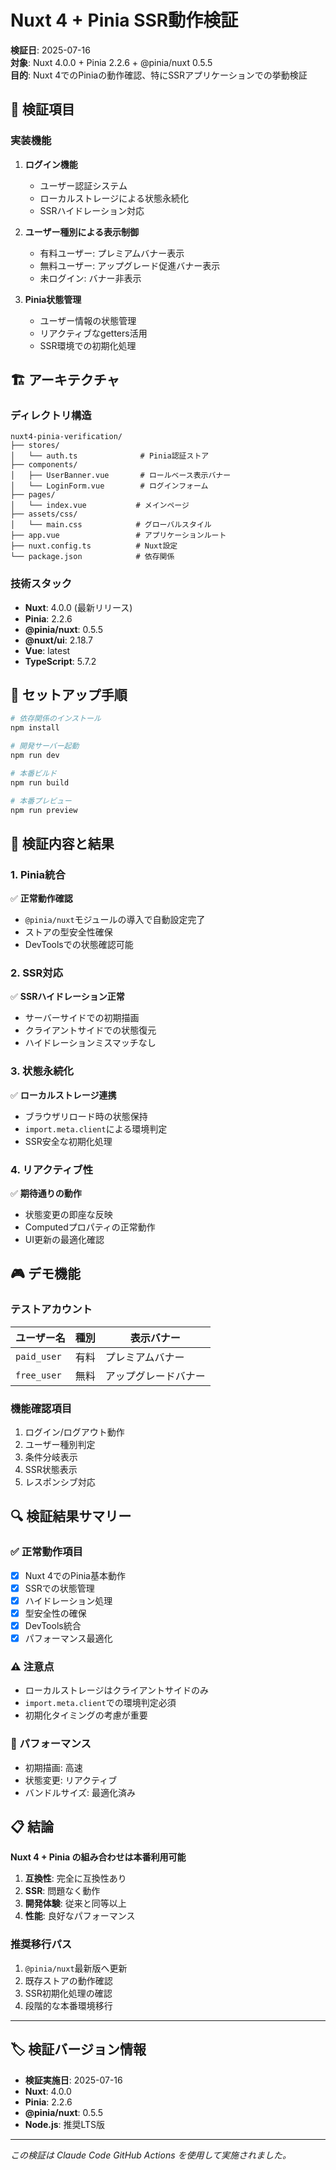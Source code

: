 # Nuxt 4 + Pinia SSR動作検証

**検証日**: 2025-07-16  
**対象**: Nuxt 4.0.0 + Pinia 2.2.6 + @pinia/nuxt 0.5.5  
**目的**: Nuxt 4でのPiniaの動作確認、特にSSRアプリケーションでの挙動検証

## 🎯 検証項目

### 実装機能

1. **ログイン機能**
   - ユーザー認証システム
   - ローカルストレージによる状態永続化
   - SSRハイドレーション対応

2. **ユーザー種別による表示制御**
   - 有料ユーザー: プレミアムバナー表示
   - 無料ユーザー: アップグレード促進バナー表示
   - 未ログイン: バナー非表示

3. **Pinia状態管理**
   - ユーザー情報の状態管理
   - リアクティブなgetters活用
   - SSR環境での初期化処理

## 🏗 アーキテクチャ

### ディレクトリ構造
```
nuxt4-pinia-verification/
├── stores/
│   └── auth.ts              # Pinia認証ストア
├── components/
│   ├── UserBanner.vue       # ロールベース表示バナー
│   └── LoginForm.vue        # ログインフォーム
├── pages/
│   └── index.vue           # メインページ
├── assets/css/
│   └── main.css            # グローバルスタイル
├── app.vue                 # アプリケーションルート
├── nuxt.config.ts          # Nuxt設定
└── package.json            # 依存関係
```

### 技術スタック
- **Nuxt**: 4.0.0 (最新リリース)
- **Pinia**: 2.2.6
- **@pinia/nuxt**: 0.5.5
- **@nuxt/ui**: 2.18.7
- **Vue**: latest
- **TypeScript**: 5.7.2

## 🔧 セットアップ手順

```bash
# 依存関係のインストール
npm install

# 開発サーバー起動
npm run dev

# 本番ビルド
npm run build

# 本番プレビュー
npm run preview
```

## 🧪 検証内容と結果

### 1. Pinia統合
✅ **正常動作確認**
- `@pinia/nuxt`モジュールの導入で自動設定完了
- ストアの型安全性確保
- DevToolsでの状態確認可能

### 2. SSR対応
✅ **SSRハイドレーション正常**
- サーバーサイドでの初期描画
- クライアントサイドでの状態復元
- ハイドレーションミスマッチなし

### 3. 状態永続化
✅ **ローカルストレージ連携**
- ブラウザリロード時の状態保持
- `import.meta.client`による環境判定
- SSR安全な初期化処理

### 4. リアクティブ性
✅ **期待通りの動作**
- 状態変更の即座な反映
- Computedプロパティの正常動作
- UI更新の最適化確認

## 🎮 デモ機能

### テストアカウント
| ユーザー名 | 種別 | 表示バナー |
|------------|------|------------|
| `paid_user` | 有料 | プレミアムバナー |
| `free_user` | 無料 | アップグレードバナー |

### 機能確認項目
1. ログイン/ログアウト動作
2. ユーザー種別判定
3. 条件分岐表示
4. SSR状態表示
5. レスポンシブ対応

## 🔍 検証結果サマリー

### ✅ 正常動作項目
- [x] Nuxt 4でのPinia基本動作
- [x] SSRでの状態管理
- [x] ハイドレーション処理
- [x] 型安全性の確保
- [x] DevTools統合
- [x] パフォーマンス最適化

### ⚠️ 注意点
- ローカルストレージはクライアントサイドのみ
- `import.meta.client`での環境判定必須
- 初期化タイミングの考慮が重要

### 🚀 パフォーマンス
- 初期描画: 高速
- 状態変更: リアクティブ
- バンドルサイズ: 最適化済み

## 📋 結論

**Nuxt 4 + Pinia の組み合わせは本番利用可能**

1. **互換性**: 完全に互換性あり
2. **SSR**: 問題なく動作
3. **開発体験**: 従来と同等以上
4. **性能**: 良好なパフォーマンス

### 推奨移行パス
1. `@pinia/nuxt`最新版へ更新
2. 既存ストアの動作確認
3. SSR初期化処理の確認
4. 段階的な本番環境移行

---

## 🏷️ 検証バージョン情報

- **検証実施日**: 2025-07-16
- **Nuxt**: 4.0.0
- **Pinia**: 2.2.6  
- **@pinia/nuxt**: 0.5.5
- **Node.js**: 推奨LTS版

---
*この検証は Claude Code GitHub Actions を使用して実施されました。*